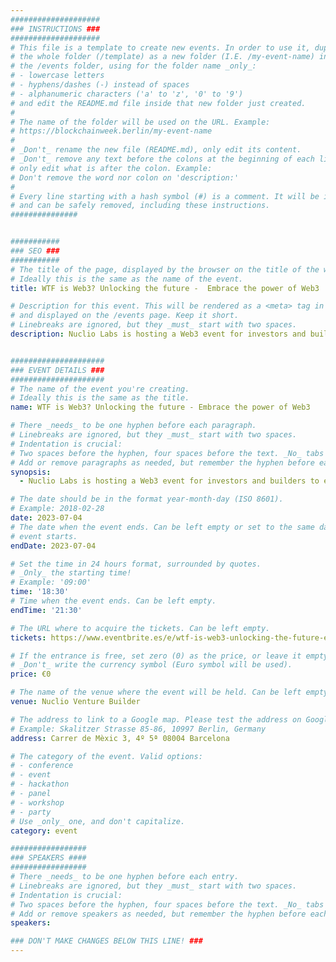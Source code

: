 ```yaml
---
####################
### INSTRUCTIONS ###
####################
# This file is a template to create new events. In order to use it, duplicate
# the whole folder (/template) as a new folder (I.E. /my-event-name) inside of
# the /events folder, using for the folder name _only_:
# - lowercase letters
# - hyphens/dashes (-) instead of spaces
# - alphanumeric characters ('a' to 'z', '0' to '9')
# and edit the README.md file inside that new folder just created.
#
# The name of the folder will be used on the URL. Example:
# https://blockchainweek.berlin/my-event-name
#
# _Don't_ rename the new file (README.md), only edit its content.
# _Don't_ remove any text before the colons at the beginning of each line,
# only edit what is after the colon. Example:
# Don't remove the word nor colon on 'description:'
#
# Every line starting with a hash symbol (#) is a comment. It will be ignored
# and can be safely removed, including these instructions.
###############


###########
### SEO ###
###########
# The title of the page, displayed by the browser on the title of the window.
# Ideally this is the same as the name of the event.
title: WTF is Web3? Unlocking the future -  Embrace the power of Web3

# Description for this event. This will be rendered as a <meta> tag in the HTML,
# and displayed on the /events page. Keep it short.
# Linebreaks are ignored, but they _must_ start with two spaces.
description: Nuclio Labs is hosting a Web3 event for investors and builders to energize, create and drive Web3 startups. Join us for an evening of networking, beers, food and all things Web3!


#####################
### EVENT DETAILS ###
#####################
# The name of the event you're creating.
# Ideally this is the same as the title.
name: WTF is Web3? Unlocking the future - Embrace the power of Web3

# There _needs_ to be one hyphen before each paragraph.
# Linebreaks are ignored, but they _must_ start with two spaces.
# Indentation is crucial:
# Two spaces before the hyphen, four spaces before the text. _No_ tabs allowed.
# Add or remove paragraphs as needed, but remember the hyphen before each entry.
synopsis:
  - Nuclio Labs is hosting a Web3 event for investors and builders to energize, create and drive Web3 startups. Join us for an evening of networking, beers, food and all things Web3!

# The date should be in the format year-month-day (ISO 8601).
# Example: 2018-02-28
date: 2023-07-04
# The date when the event ends. Can be left empty or set to the same day the
# event starts.
endDate: 2023-07-04

# Set the time in 24 hours format, surrounded by quotes.
# _Only_ the starting time!
# Example: '09:00'
time: '18:30'
# Time when the event ends. Can be left empty.
endTime: '21:30'

# The URL where to acquire the tickets. Can be left empty.
tickets: https://www.eventbrite.es/e/wtf-is-web3-unlocking-the-future-embrace-the-power-of-web3-x-nuclio-labs-tickets-658243081777

# If the entrance is free, set zero (0) as the price, or leave it empty.
# _Don't_ write the currency symbol (Euro symbol will be used).
price: €0

# The name of the venue where the event will be held. Can be left empty.
venue: Nuclio Venture Builder

# The address to link to a Google map. Please test the address on Google Maps.
# Example: Skalitzer Strasse 85-86, 10997 Berlin, Germany
address: Carrer de Mèxic 3, 4º 5ª 08004 Barcelona

# The category of the event. Valid options:
# - conference
# - event
# - hackathon
# - panel
# - workshop
# - party
# Use _only_ one, and don't capitalize.
category: event

#################
### SPEAKERS ####
#################
# There _needs_ to be one hyphen before each entry.
# Linebreaks are ignored, but they _must_ start with two spaces.
# Indentation is crucial:
# Two spaces before the hyphen, four spaces before the text. _No_ tabs allowed.
# Add or remove speakers as needed, but remember the hyphen before each entry.
speakers:

### DON'T MAKE CHANGES BELOW THIS LINE! ###
---
```


<!-- ### DON'T MAKE CHANGES BELOW THIS LINE! ### -->

<Event-Content/>
